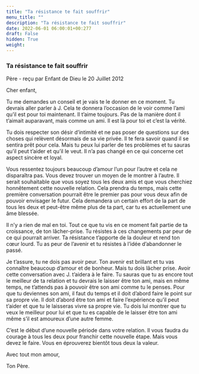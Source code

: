```yaml
---
title: "Ta résistance te fait souffrir"
menu_title: ""
description: "Ta résistance te fait souffrir"
date: 2022-06-01 06:00:01+00:277
draft: False
hidden: True
weight:
---
```

### Ta résistance te fait souffrir

Père - reçu par Enfant de Dieu le 20 Juillet 2012

Cher enfant,

Tu me demandes un conseil et je vais te le donner en ce moment. Tu devrais aller parler à J. Cela te donnera l’occasion de le voir comme l’ami qu’il est pour toi maintenant. Il t’aime toujours. Pas de la manière dont il t’aimait auparavant, mais comme un ami. Il est là pour toi et c’est la vérité.

Tu dois respecter son désir d’intimité et ne pas poser de questions sur des choses qui relèvent désormais de sa vie privée. Il te fera savoir quand il se sentira prêt pour cela. Mais tu peux lui parler de tes problèmes et tu sauras qu’il peut t’aider et qu’il le veut. Il n’a pas changé en ce qui concerne cet aspect sincère et loyal.

Vous ressentez toujours beaucoup d’amour l’un pour l’autre et cela ne disparaîtra pas. Vous devez trouver un moyen de le montrer à l’autre. Il serait souhaitable que vous soyez tous les deux amis et que vous cherchiez honnêtement cette nouvelle relation. Cela prendra du temps, mais cette première conversation pourrait être le premier pas pour vous deux afin de pouvoir envisager le futur. Cela demandera un certain effort de la part de tous les deux et peut-être même plus de ta part, car tu es actuellement une âme blessée.

Il n’y a rien de mal en toi. Tout ce que tu vis en ce moment fait partie de ta croissance, de ton lâcher-prise. Tu résistes à ces changements par peur de ce qui pourrait arriver. Ta résistance t’apporte de la douleur et rend ton cœur lourd. Tu as peur de l’avenir et tu résistes à l’idée d’abandonner le passé.

Je t’assure, tu ne dois pas avoir peur. Ton avenir est brillant et tu vas connaître beaucoup d’amour et de bonheur. Mais tu dois lâcher prise. Avoir cette conversation avec J. t’aidera à le faire. Tu sauras que tu as encore tout le meilleur de ta relation et tu devrais le laisser être ton ami, mais en même temps, ne t’attends pas à pouvoir être son ami comme tu le penses. Pour que tu deviennes son ami, il faut du temps et il doit d’abord faire le point sur sa propre vie. Il doit d’abord être ton ami et faire l’expérience qu’il peut t’aider et que tu le laisseras vivre sa propre vie. Tu dois lui montrer que tu veux le meilleur pour lui et que tu es capable de le laisser être ton ami même s’il est amoureux d’une autre femme.

C’est le début d’une nouvelle période dans votre relation. Il vous faudra du courage à tous les deux pour franchir cette nouvelle étape. Mais vous devez le faire. Vous en éprouverez bientôt tous deux la valeur.

Avec tout mon amour,

Ton Père.




